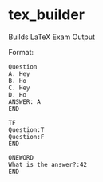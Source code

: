 # tex_builder
Builds LaTeX Exam Output


Format:

```MCQ
Question
A. Hey
B. Ho
C. Hey
D. Ho
ANSWER: A
END

TF
Question:T
Question:F
END

ONEWORD
What is the answer?:42
END
```
